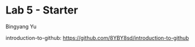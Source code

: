 # Lab 5 - Starter
Bingyang Yu

introduction-to-github: https://github.com/8YBY8sd/introduction-to-github
